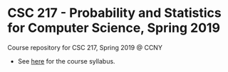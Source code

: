 # CSC 217 - Probability and Statistics for Computer Science, Spring 2019

Course repository for CSC 217, Spring 2019 @ CCNY

- See [here](https://github.com/CSC217/spring_2019/blob/master/syllabus.md) for the course syllabus.
